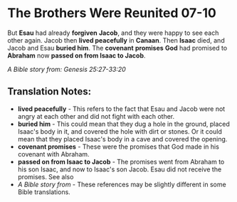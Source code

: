 The Brothers Were Reunited 07-10
==================================


But **Esau** had already **forgiven** **Jacob**, and they were happy to
see each other again. Jacob then **lived peacefully** in **Canaan**. Then
**Isaac** died, and Jacob and Esau **buried him**. The **covenant**
**promises** **God** had promised to **Abraham** now **passed on from
Isaac to Jacob**.

*A Bible story from: Genesis 25:27-33:20*

Translation Notes:
------------------

-   **lived peacefully** - This refers to the fact that Esau and Jacob
    were not angry at each other and did not fight with each other.
-   **buried him** - This could mean that they dug a hole in the ground,
    placed Isaac's body in it, and covered the hole with dirt or stones.
    Or it could mean that they placed Isaac's body in a cave and covered
    the opening.
-   **covenant promises** - These were the promises that God made in his
    covenant with Abraham.
-   **passed on from Isaac to Jacob** - The promises went from Abraham
    to his son Isaac, and now to Isaac's son Jacob. Esau did not receive
    the promises. See also
-   *A Bible story from* - These references may be slightly different in
    some Bible translations.

